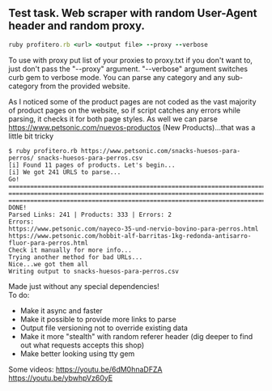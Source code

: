 ## Test task. Web scraper with random User-Agent header and random proxy.
```ruby 
ruby profitero.rb <url> <output file> --proxy --verbose
```

To use with proxy put list of your proxies to proxy.txt if you don't want to, just don't pass the "--proxy" argument. "--verbose" argument switches curb gem to verbose mode. You can parse any category and any sub-category from the provided website.

As I noticed some of the product pages are not coded as the vast majority of product pages on the website, so if script catches any errors while parsing, it checks it for both page styles. As well we can parse https://www.petsonic.com/nuevos-productos (New Products)...that was a little bit tricky

```
$ ruby profitero.rb https://www.petsonic.com/snacks-huesos-para-perros/ snacks-huesos-para-perros.csv
[i] Found 11 pages of products. Let's begin...
[i] We got 241 URLS to parse...
Go! ===============================================================================================================================
===============================================================================================================================
===============================================================================> DONE!
Parsed Links: 241 | Products: 333 | Errors: 2
Errors:
https://www.petsonic.com/nayeco-35-und-nervio-bovino-para-perros.html
https://www.petsonic.com/hobbit-alf-barritas-1kg-redonda-antisarro-fluor-para-perros.html
Check it manually for more info...
Trying another method for bad URLs...
Nice...we got them all
Writing output to snacks-huesos-para-perros.csv
```
Made just without any special dependencies!<br />
To do: <br />
- Make it async and faster
- Make it possible to provide more links to parse 
- Output file versioning not to override existing data
- Make it more "stealth" with random referer header (dig deeper to find out what requests accepts this shop)
- Make better looking using tty gem 

Some videos:
https://youtu.be/6dM0hnaDFZA <br />
https://youtu.be/ybwhpVz60yE <br />

